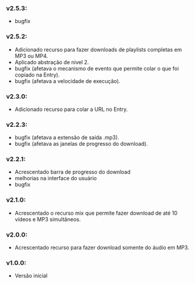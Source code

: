 ### v2.5.3:

- bugfix

### v2.5.2:

- Adicionado recurso para fazer downloads de playlists completas em MP3 ou MP4.
- Aplicado abstração de nivel 2.
- bugfix (afetava o mecanismo de evento que permite colar o que foi copiado na Entry).
- bugfix (afetava a velocidade de execução).


### v2.3.0:

- Adicionado recurso para colar a URL no Entry.

### v2.2.3:

- bugfix (afetava a extensão de saída .mp3).
- bugfix (afetava as janelas de progresso do download).

### v2.2.1:

- Acrescentado barra de progresso do download
- melhorias na interface do usuário
- bugfix

### v2.1.0:

- Acrescentado o recurso mix que permite fazer download de até 10 vídeos e MP3 simultâneos.

### v2.0.0:

- Acrescentado recurso para fazer download somente do áudio em MP3.

### v1.0.0:

- Versão inicial
